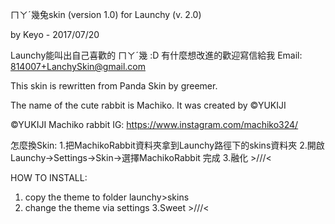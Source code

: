 ﻿ㄇㄚˊ幾兔skin (version 1.0) for Launchy (v. 2.0)

by Keyo - 2017/07/20

Launchy能叫出自己喜歡的 ㄇㄚˊ幾 :D
有什麼想改進的歡迎寫信給我
Email: 814007+LanchySkin@gmail.com

This skin is rewritten from Panda Skin  by greemer.

The name of the cute rabbit is Machiko.
It was created by ©YUKIJI

©YUKIJI Machiko rabbit
IG: https://www.instagram.com/machiko324/

怎麼換Skin:
1.把MachikoRabbit資料夾拿到Launchy路徑下的skins資料夾
2.開啟Launchy->Settings->Skin->選擇MachikoRabbit 完成
3.融化 >///<

HOW TO INSTALL:
1. copy the theme to folder launchy>skins
2. change the theme via settings
3.Sweet >///<